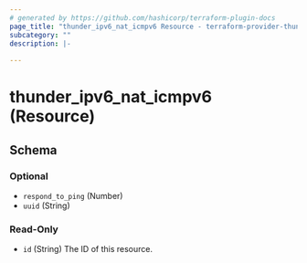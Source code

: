 ```yaml
---
# generated by https://github.com/hashicorp/terraform-plugin-docs
page_title: "thunder_ipv6_nat_icmpv6 Resource - terraform-provider-thunder"
subcategory: ""
description: |-
  
---
```


# thunder_ipv6_nat_icmpv6 (Resource)





<!-- schema generated by tfplugindocs -->
## Schema

### Optional

- `respond_to_ping` (Number)
- `uuid` (String)

### Read-Only

- `id` (String) The ID of this resource.


